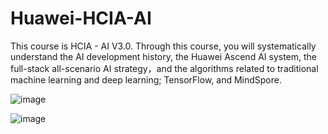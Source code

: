 # Huawei-HCIA-AI

This course is HCIA - AI V3.0. Through this course, you will systematically understand the AI development history, the Huawei Ascend AI system, the full-stack all-scenario AI strategy，and the algorithms related to traditional machine learning and deep learning; TensorFlow, and MindSpore.

![image](https://user-images.githubusercontent.com/46351336/200017299-cc650b84-aa50-43ba-91d0-ce58271a3e3d.png)




![image](https://drive.google.com/file/d/18PVEMCVleewcnZ6573FY8mg--tBXg5tz/view?usp=share_link)
